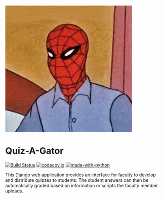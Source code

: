 ![logo](logo.jpg "Professor Spidey")

# Quiz-A-Gator

[![Build Status](
https://api.travis-ci.com/GatorEducator/gatorquizagator.svg?branch=master)](
https://travis-ci.com/GatorEducator/quizagator)
[![codecov.io](http://codecov.io/github/GatorEducator/quizagator/coverage.svg?branch=master)](
http://codecov.io/github/GatorEducator/gatorquizagator?branch=master)
[![made-with-python](
https://img.shields.io/badge/Made%20with-Python-blue.svg)](
https://www.python.org/)

This Django web application provides an interface for faculty to develop and
distribute quizzes to students. The student answers can then be
automatically graded based on information or scripts the faculty member
uploads.
